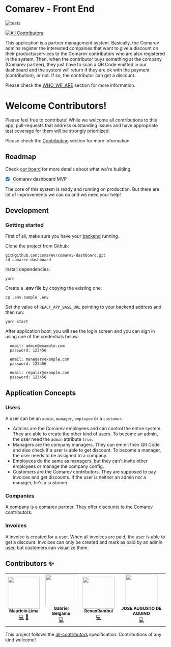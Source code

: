 # Comarev - Front End

![tests](https://github.com/comarev/comarev-dashboard/actions/workflows/test.yml/badge.svg)

<!-- ALL-CONTRIBUTORS-BADGE:START - Do not remove or modify this section -->
[![All Contributors](https://img.shields.io/badge/all_contributors-4-orange.svg?style=flat-square)](#contributors-)
<!-- ALL-CONTRIBUTORS-BADGE:END -->

This application is a partner management system. Basically, the Comarev admins register the interested companies that want to give a discount on their products/services to the Comarev contributors who are also registered in the system. Then, when the contributor buys something at the company (Comarev partner), they just have to scan a QR Code emitted in our dashboard and the system will return if they are ok with the payment (contribution), or not. If so, the contributor can get a discount.

Please check the [WHO_WE_ARE](WHO_WE_ARE.md) section for more information.

# Welcome Contributors!

Please feel free to contribute! While we welcome all contributions to this app, pull-requests that address outstanding Issues and have appropriate test coverage for them will be strongly prioritized.

Please check the [Contributing](CONTRIBUTING.md) section for more information.

## Roadmap

Check [our board](https://github.com/comarev/comarev-dashboard/projects/2) for more details about what we're building.

- [x] Comarev dashboard MVP

The core of this system is ready and running on production. But there are lot of improvements we can do and we need your help!

## Development

### Getting started

First of all, make sure you have your [backend](https://github.com/comarev/comarev) running.

Clone the project from Github:

```
git@github.com:comarev/comarev-dashboard.git
cd comarev-dashboard
```

Install dependencies:

```
yarn
```

Create a **.env** file by copying the existing one:

```
cp .env.sample .env
```

Set the value of `REACT_APP_BASE_URL` pointing to your backend address and then run:

```
yarn start

```
After application boot, you will see the login screen
and you can sign in using one of the credentials below:

```
  email: admin@example.com
  password: 123456

  email: manager@example.com
  password: 123456

  email: regular@example.com
  password: 123456

```


## Application Concepts

### Users

A user can be an `admin`, `manager`, `employee` or a `customer`.

- Admins are the Comarev employees and can control the entire system. They are able to create the other kind of users. To become an admin, the user need the `admin` attribute `true`.
- Managers are the company managers. They can emmit their QR Code and also check if a user is able to get discount. To become a manager, the user needs to be assigned to a company.
- Employees do the same as managers, but they can't invite other employees or manage the company config.
- Customers are the Comarev contributors. They are supposed to pay invoices and get discounts. If the user is neither an admin nor a manager, he's a customer.

### Companies

A company is a comarev partner. They offer discounts to the Comarev contributors.

### Invoices

A invoice is created for a user. When all invoices are paid, the user is able to get a discount. Invoices can only be created and mark as paid by an admin user, but customers can visualize them.

## Contributors ✨

<!-- ALL-CONTRIBUTORS-LIST:START - Do not remove or modify this section -->
<!-- prettier-ignore-start -->
<!-- markdownlint-disable -->
<table>
  <tr>
    <td align="center"><a href="https://github.com/m-pereira"><img src="https://avatars.githubusercontent.com/u/47258878?v=4?s=100" width="100px;" alt=""/><br /><sub><b>Mauricio Lima</b></sub></a><br /><a href="https://github.com/comarev/comarev-dashboard/commits?author=m-pereira" title="Code">💻</a> <a href="https://github.com/comarev/comarev-dashboard/commits?author=m-pereira" title="Documentation">📖</a></td>
    <td align="center"><a href="https://github.com/belgamo"><img src="https://avatars.githubusercontent.com/u/19699724?v=4?s=100" width="100px;" alt=""/><br /><sub><b>Gabriel Belgamo</b></sub></a><br /><a href="https://github.com/comarev/comarev-dashboard/commits?author=belgamo" title="Code">💻</a></td>
    <td align="center"><a href="https://github.com/RenanRSilva"><img src="https://avatars.githubusercontent.com/u/77541655?v=4?s=100" width="100px;" alt=""/><br /><sub><b>RenanRambul</b></sub></a><br /><a href="https://github.com/comarev/comarev-dashboard/commits?author=RenanRSilva" title="Code">💻</a></td>
    <td align="center"><a href="https://github.com/joseaugustoaquino"><img src="https://avatars.githubusercontent.com/u/60511182?v=4?s=100" width="100px;" alt=""/><br /><sub><b>JOSE AUGUSTO DE AQUINO</b></sub></a><br /><a href="https://github.com/comarev/comarev-dashboard/commits?author=joseaugustoaquino" title="Code">💻</a></td>
  </tr>
</table>

<!-- markdownlint-restore -->
<!-- prettier-ignore-end -->

<!-- ALL-CONTRIBUTORS-LIST:END -->
<!-- ALL-CONTRIBUTORS-LIST:END -->

This project follows the [all-contributors](https://github.com/all-contributors/all-contributors) specification. Contributions of any kind welcome!

